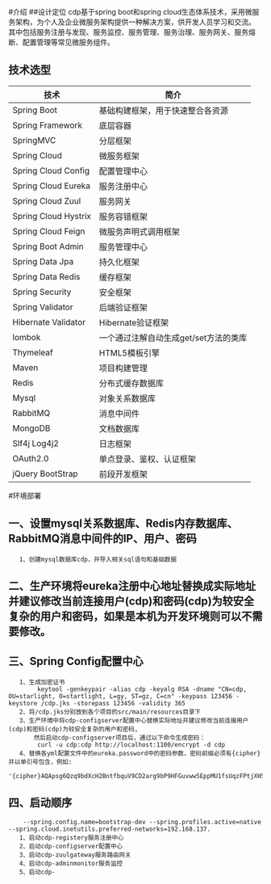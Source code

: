 #介绍
##设计定位
cdp基于spring boot和spring cloud生态体系技术，采用微服务架构，为个人及企业微服务架构提供一种解决方案，供开发人员学习和交流。
其中包括服务注册与发现、服务监控、服务管理、服务治理、服务网关、服务熔断、配置管理等常见微服务组件。

## 技术选型
技术 | 简介 
---- | ------
Spring Boot | 基础构建框架，用于快速整合各资源 
Spring Framework | 底层容器 
SpringMVC | 分层框架 
Spring Cloud | 微服务框架 
Spring Cloud Config | 配置管理中心 
Spring Cloud Eureka | 服务注册中心 
Spring Cloud Zuul | 服务网关 
Spring Cloud Hystrix | 服务容错框架 
Spring Cloud Feign | 微服务声明式调用框架 
Spring Boot Admin | 服务管理中心 
Spring Data Jpa | 持久化框架 
Spring Data Redis | 缓存框架 
Spring Security| 安全框架 
Spring Validator | 后端验证框架 
Hibernate Validator | Hibernate验证框架 
lombok | 一个通过注解自动生成get/set方法的类库 
Thymeleaf | HTML5模板引擎  
Maven | 项目构建管理  
Redis | 分布式缓存数据库 
Mysql | 对象关系数据库 
RabbitMQ | 消息中间件
MongoDB | 文档数据库
Slf4j Log4j2 | 日志框架
OAuth2.0 | 单点登录、鉴权、认证框架
jQuery BootStrap | 前段开发框架
#环境部署
## 一、设置mysql关系数据库、Redis内存数据库、RabbitMQ消息中间件的IP、用户、密码
       1、创建mysql数据库cdp，并导入相关sql语句和基础数据
## 二、生产环境将eureka注册中心地址替换成实际地址并建议修改当前连接用户(cdp)和密码(cdp)为较安全复杂的用户和密码，如果是本机为开发环境则可以不需要修改。
## 三、Spring Config配置中心
       1、生成加密证书
            keytool -genkeypair -alias cdp -keyalg RSA -dname "CN=cdp, OU=starlight, O=startlight, L=gy, ST=gz, C=cn" -keypass 123456 -keystore /cdp.jks -storepass 123456 -validity 365
       2、将/cdp.jks分别放到各个项目的src/main/resources目录下
       3、生产环境中将cdp-configserver配置中心替换实际地址并建议修改当前连接用户(cdp)和密码(cdp)为较安全复杂的用户和密码,
           然后启动cdp-configserver项目后，通过以下命令生成密码：
            curl -u cdp:cdp http://localhost:1100/encrypt -d cdp
       4、替换各yml配置文件中的eureka.password中的密码参数，密码前缀必须有{cipher}并以单引号包含，例如:
            '{cipher}AQApsg6Qzq9bdXcH2BntfbquV9CD2arg9bP9HFGuvww5EppMU1fsUqzFPtjXH5Gblkj7tE5N4/p1zIp5KpTZwDAM8wxLNrK8m9626Rb1eAlEG4Cfs8aJqoYi8LItfTo/QA1u8zoJKdcFZ4xe77CQBDhUiJ36m+Q8s2ItFMZHsM1dC2NsiuCB9D8f74a2DFeoLSyvkSeSE9jQr2tv8COy0NtpLChmgFL4dM4ffTwiPx7cMsdoabL/C2CD9YqQLfk6TChrNq9xjvfXUhiRcekzXd2ccHqnZ9trEtKzaRfmEOWUNsmnlwMjY/Lz8I9wnWo8ZHB+hxoP2uyqw4twx2NnILERVLKFO1ZqhVsrMxOBEjX8ccAqeYbnEDYTXqYl4b3o='
## 四、启动顺序
        --spring.config.name=bootstrap-dev --spring.profiles.active=native --spring.cloud.inetutils.preferred-networks=192.168.137.
       1、启动cdp-registery服务注册中心
       2、启动cdp-configserver配置中心
       3、启动cdp-zuulgateway服务路由网关
       4、启动cdp-adminmonitor服务监控
       5、启动cdp-

